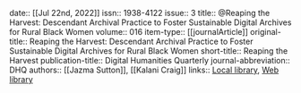 date:: [[Jul 22nd, 2022]]
issn:: 1938-4122
issue:: 3
title:: @Reaping the Harvest: Descendant Archival Practice to Foster Sustainable Digital Archives for Rural Black Women
volume:: 016
item-type:: [[journalArticle]]
original-title:: Reaping the Harvest: Descendant Archival Practice to Foster Sustainable Digital Archives for Rural Black Women
short-title:: Reaping the Harvest
publication-title:: Digital Humanities Quarterly
journal-abbreviation:: DHQ
authors:: [[Jazma Sutton]], [[Kalani Craig]]
links:: [Local library](zotero://select/groups/2386895/items/7CCR9TYH), [Web library](https://www.zotero.org/groups/2386895/items/7CCR9TYH)
